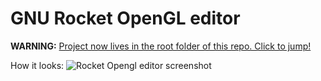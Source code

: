 GNU Rocket OpenGL editor
========================

**WARNING:** [Project now lives in the root folder of this repo. Click to jump!](https://github.com/emoon/rocket)

How it looks:
![Rocket Opengl editor screenshot](https://dl.dropbox.com/u/5205843/RocketEditor.png)
